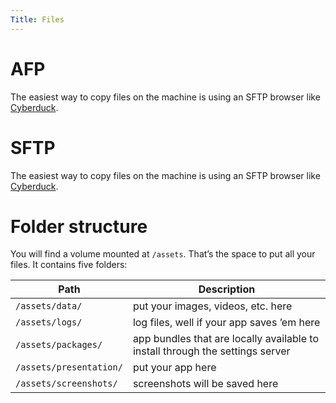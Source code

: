```yaml
---
Title: Files
---
```


# AFP

The easiest way to copy files on the machine is using an SFTP browser like [Cyberduck](https://cyberduck.io/).

# SFTP

The easiest way to copy files on the machine is using an SFTP browser like [Cyberduck](https://cyberduck.io/).



# Folder structure

You will find a volume mounted at `/assets`. That’s the space to put all your files. It contains five folders:

| Path                    | Description                                                                   |
| ----------------------- | ----------------------------------------------------------------------------- |
| `/assets/data/`         | put your images, videos, etc. here                                            |
| `/assets/logs/`         | log files, well if your app saves ’em here                                    |
| `/assets/packages/`     | app bundles that are locally available to install through the settings server |
| `/assets/presentation/` | put your app here                                                             |
| `/assets/screenshots/`  | screenshots will be saved here                                                |